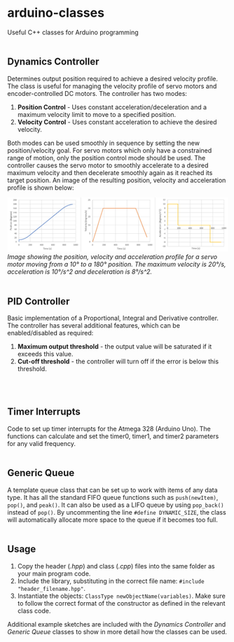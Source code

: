 # arduino-classes
Useful C++ classes for Arduino programming
<br />
<br />

## Dynamics Controller
Determines output position required to achieve a desired velocity profile. The class is useful for managing the velocity profile of servo motors and encoder-controlled DC motors. The controller has two modes:
1. **Position Control** - Uses constant acceleration/deceleration and a maximum velocity limit to move to a specified position.
1. **Velocity Control** - Uses constant acceleration to achieve the desired velocity.

Both modes can be used smoothly in sequence by setting the new position/velocity goal. For servo motors which only have a constrained range of motion, only the position control mode should be used. The controller causes the servo motor to smoothly accelerate to a desired maximum velocity and then decelerate smoothly again as it reached its target position. An image of the resulting position, velocity and acceleration profile is shown below:

![](/dynamics-controller/output-example.jpg)
*Image showing the position, velocity and acceleration profile for a servo motor moving from a 10° to a 180° position. The maximum velocity is 20°/s, acceleration is 10°/s^2 and deceleration is 8°/s^2.*
<br />
<br />

## PID Controller
Basic implementation of a Proportional, Integral and Derivative controller. The controller has several additional features, which can be enabled/disabled as required:
1. **Maximum output threshold** - the output value will be saturated if it exceeds this value.
1. **Cut-off threshold** - the controller will turn off if the error is below this threshold.
<br />
<br />

## Timer Interrupts
Code to set up timer interrupts for the Atmega 328 (Arduino Uno). The functions can calculate and set the timer0, timer1, and timer2 parameters for any valid frequency. 
<br />
<br />

## Generic Queue
A template queue class that can be set up to work with items of any data type. It has all the standard FIFO queue functions such as `push(newItem)`, `pop()`, and `peak()`. It can also be used as a LIFO queue by using `pop_back()` instead of `pop()`. By uncommenting the line `#define DYNAMIC_SIZE`, the class will automatically allocate more space to the queue if it becomes too full.
<br />
<br />

## Usage
1. Copy the header (*.hpp*) and class (*.cpp*) files into the same folder as your main program code. 
1. Include the library, substituting in the correct file name: `#include "header_filename.hpp"`.
1. Instantiate the objects: `ClassType newObjectName(variables)`. Make sure to follow the correct format of the constructor as defined in the relevant class code.

Additional example sketches are included with the *Dynamics Controller* and *Generic Queue* classes to show in more detail how the classes can be used.